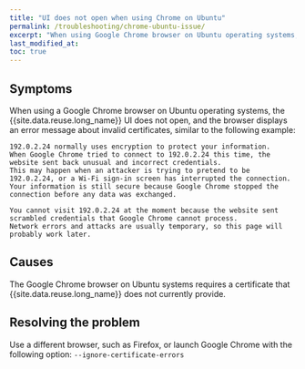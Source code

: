 ```yaml
---
title: "UI does not open when using Chrome on Ubuntu"
permalink: /troubleshooting/chrome-ubuntu-issue/
excerpt: "When using Google Chrome browser on Ubuntu operating systems, the Event Streams UI does not open."
last_modified_at:
toc: true
---
```


## Symptoms

When using a Google Chrome browser on Ubuntu operating systems, the {{site.data.reuse.long_name}} UI does not open, and the browser displays an error message about invalid certificates, similar to the following example:

```
192.0.2.24 normally uses encryption to protect your information.
When Google Chrome tried to connect to 192.0.2.24 this time, the website sent back unusual and incorrect credentials.
This may happen when an attacker is trying to pretend to be 192.0.2.24, or a Wi-Fi sign-in screen has interrupted the connection.
Your information is still secure because Google Chrome stopped the connection before any data was exchanged.

You cannot visit 192.0.2.24 at the moment because the website sent scrambled credentials that Google Chrome cannot process.
Network errors and attacks are usually temporary, so this page will probably work later.
```

## Causes

The Google Chrome browser on Ubuntu systems requires a certificate that {{site.data.reuse.long_name}} does not currently provide.

## Resolving the problem

Use a different browser, such as Firefox, or launch Google Chrome with the following option: `--ignore-certificate-errors`
